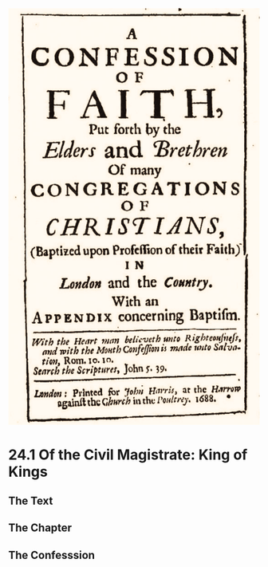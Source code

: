 <img class="intro-right" src="art-1689.png">

# 24.1 Of the Civil Magistrate: King of Kings

## The Text

## The Chapter

## The Confesssion

